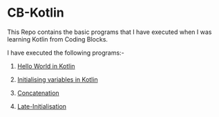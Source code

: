 # CB-Kotlin
This Repo contains the basic programs that I have executed when I was learning Kotlin from Coding Blocks.

I have executed the following programs:-

1. [Hello World in Kotlin](https://github.com/PRUBHTEJ/CB-Kotlin/blob/master/Hello%20World)

2. [Initialising variables in Kotlin](https://github.com/PRUBHTEJ/CB-Kotlin/blob/master/Initialising%20variables%20in%20Kotlin)

3. [Concatenation](https://github.com/PRUBHTEJ/CB-Kotlin/blob/master/Concatenation)

4. [Late-Initialisation](https://github.com/PRUBHTEJ/CB-Kotlin/blob/master/Late-Initialisation)
